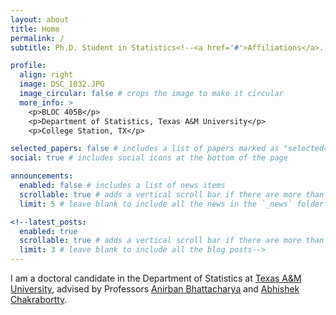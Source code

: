 ```yaml
---
layout: about
title: Home
permalink: /
subtitle: Ph.D. Student in Statistics<!--<a href='#'>Affiliations</a>. Address. Contacts. Motto. Etc.-->

profile:
  align: right
  image: DSC_1032.JPG
  image_circular: false # crops the image to make it circular
  more_info: >
    <p>BLOC 405B</p>
    <p>Department of Statistics, Texas A&M University</p>
    <p>College Station, TX</p>

selected_papers: false # includes a list of papers marked as "selected={true}"
social: true # includes social icons at the bottom of the page

announcements:
  enabled: false # includes a list of news items
  scrollable: true # adds a vertical scroll bar if there are more than 3 news items
  limit: 5 # leave blank to include all the news in the `_news` folder

<!--latest_posts:
  enabled: true
  scrollable: true # adds a vertical scroll bar if there are more than 3 new posts items
  limit: 3 # leave blank to include all the blog posts-->
---
```

I am a doctoral candidate in the Department of Statistics at [Texas A&M University](https://www.tamu.edu), advised by Professors [Anirban Bhattacharya](https://sites.google.com/view/anirban-bhattacharya-tamu/home) and [Abhishek Chakrabortty](https://scholars.library.tamu.edu/vivo/display/na7196269/Persons/View%20All).
<!--Hi, I am Gözde Sert. I am currently in my fifth-year in the <span style="color:#B8333A;">TAMU</span>. Advised .....-->

<!--Write your biography here. Tell the world about yourself. Link to your favorite [subreddit](http://reddit.com). You can put a picture in, too. The code is already in, just name your picture `prof_pic.jpg` and put it in the `img/` folder.

Put your address / P.O. box / other info right below your picture. You can also disable any of these elements by editing `profile` property of the YAML header of your `_pages/about.md`. Edit `_bibliography/papers.bib` and Jekyll will render your [publications page](/al-folio/publications/) automatically.

Link to your social media connections, too. This theme is set up to use [Font Awesome icons](https://fontawesome.com/) and [Academicons](https://jpswalsh.github.io/academicons/), like the ones below. Add your Facebook, Twitter, LinkedIn, Google Scholar, or just disable all of them.-->

